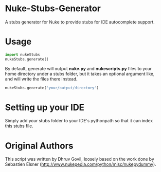 # Nuke-Stubs-Generator

A stubs generator for Nuke to provide stubs for IDE autocomplete support.

# Usage

```python
import nukeStubs
nukeStubs.generate()
```

By default, generate will output **nuke.py** and **nukescripts.py** files to your home directory under a stubs folder, but it takes an optional argument like, and will write the files there instead.

```python
nukeStubs.generate('your/output/directory')
```

# Setting up your IDE

Simply add your stubs folder to your IDE's pythonpath so that it can index this stubs file.


# Original Authors

This script was written by Dhruv Govil, loosely based on the work done by Sebastien Elsner (http://www.nukepedia.com/python/misc/nukepydummy).
